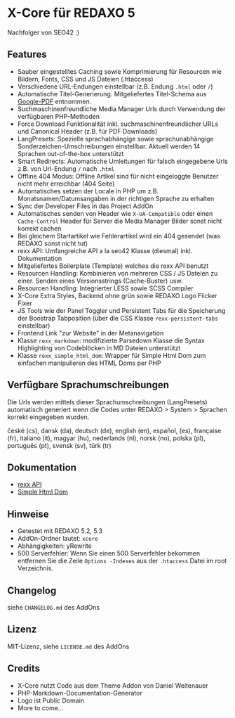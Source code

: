 X-Core für REDAXO 5
===================

Nachfolger von SEO42 :)

Features
--------

* Sauber eingestelltes Caching sowie Komprimierung für Resourcen wie Bildern, Fonts, CSS und JS Dateien (.htaccess)
* Verschiedene URL-Endungen einstellbar (z.B. Endung `.html` oder `/`)
* Automatische Titel-Generierung. Mitgeliefertes Titel-Schema aus [Google-PDF](http://www.google.de/webmasters/docs/einfuehrung-in-suchmaschinenoptimierung.pdf) entnommen.
* Suchmaschinenfreundliche Media Manager Urls durch Verwendung der verfügbaren PHP-Methoden
* Force Download Funktionalität inkl. suchmaschinenfreundlicher URLs und Canonical Header (z.B. für PDF Downloads)
* LangPresets: Spezielle sprachabhängige sowie sprachunabhängige Sonderzeichen-Umschreibungen einstellbar. Aktuell werden 14 Sprachen out-of-the-box unterstützt
* Smart Redirects: Automatische Umleitungen für falsch eingegebene Urls z.B. von Url-Endung `/` nach `.html`
* Offline 404 Modus: Offline Artikel sind für nicht eingeloggte Benutzer nicht mehr erreichbar (404 Seite)
* Automatisches setzen der Locale in PHP um z.B. Monatsnamen/Datumsangaben in der richtigen Sprache zu erhalten
* Sync der Developer Files in das Project AddOn
* Automatisches senden von Header wie `X-UA-Compatible` oder einen `Cache-Control` Header für Server die Media Manager Bilder sonst nicht korrekt cachen
* Bei gleichem Startartikel wie Fehlerartikel wird ein 404 gesendet (was REDAXO sonst nicht tut)
* rexx API: Umfangreiche API a la seo42 Klasse (diesmal) inkl. Dokumentation
* Mitgeliefertes Boilerplate (Template) welches die rexx API benutzt
* Resourcen Handling: Kombinieren von mehreren CSS / JS Dateien zu einer. Senden eines Versionsstrings (Cache-Buster) usw.
* Resourcen Handling: Integrierter LESS sowie SCSS Compiler
* X-Core Extra Styles, Backend ohne grün sowie REDAXO Logo Flicker Fixer
* JS Tools wie der Panel Toggler und Persistent Tabs für die Speicherung der Boostrap Tabposition (über die CSS Klasse `rexx-persistent-tabs` einstellbar)
* Frontend Link "zur Website" in der Metanavigation
* Klasse `rexx_markdown`: modifizierte Parsedown Klasse die Syntax Highlighting von Codeblöcken in MD Dateien unterstützt
* Klasse `rexx_simple_html_dom`: Wrapper für Simple Html Dom zum einfachen manipulieren des HTML Doms per PHP

Verfügbare Sprachumschreibungen
-------------------------------

Die Urls werden mittels dieser Sprachumschreibungen (LangPresets) automatisch generiert wenn die Codes unter REDAXO > System > Sprachen korrekt eingegeben wurden.

české (cs), dansk (da), deutsch (de), english (en), español, (es), française (fr), italiano (it), magyar (hu), nederlands (nl), norsk (no), polska (pl), português (pt), svensk (sv), türk (tr)

Dokumentation
-------------

* [rexx API](docs/rexx_api.md)
* [Simple Html Dom](http://simplehtmldom.sourceforge.net/)

Hinweise
--------

* Getestet mit REDAXO 5.2, 5.3
* AddOn-Ordner lautet: `xcore`
* Abhängigkeiten: yRewrite
* 500 Serverfehler: Wenn Sie einen 500 Serverfehler bekommen entfernen Sie die Zeile `Options -Indexes` aus der `.htaccess` Datei im root Verzeichnis.

Changelog
---------

siehe `CHANGELOG.md` des AddOns

Lizenz
------

MIT-Lizenz, siehe `LICENSE.md` des AddOns

Credits
-------

* X-Core nutzt Code aus dem Theme Addon von Daniel Weitenauer
* PHP-Markdown-Documentation-Generator
* Logo ist Public Domain
* More to come...
